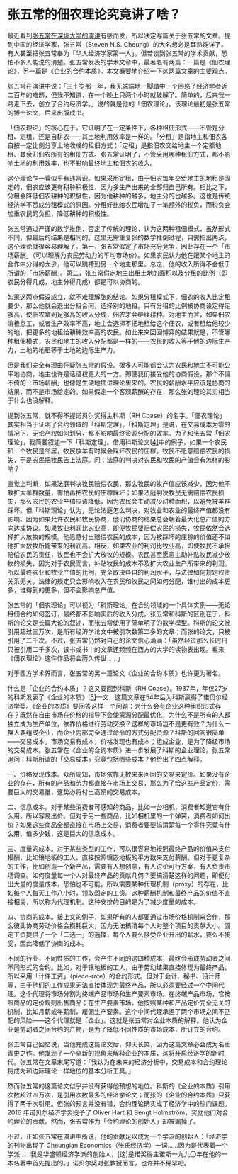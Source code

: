 # 张五常的佃农理论究竟讲了啥？


最近看到[张五常在深圳大学的演讲](https://link.zhihu.com/?target=https%3A//feng.ifeng.com/c/7qMpQikdctR%3Ffrom%3Dtimeline%26isappinstalled%3D0)有感而发，所以决定写篇关于张五常的文章。提到中国的经济学家，张五常（Steven N.S. Cheung）的大名想必是耳熟能详了。有人甚至把张五常奉为「华人经济学家第一人」。但若谈到张五常的学术贡献，恐怕不多人能说的清楚。张五常发表的学术文章中，最著名有两篇：一篇是《佃农理论》，另一篇是《企业的合约本质》。本文概要地介绍一下这两篇文章的主要观点。

张五常在演讲中说：「三十岁那一年，我无端端地一脚踏中一个困惑了经济学者近二百年的难题，但我不知道，在一个晚上只两个小时就破解了。简单的，后来我一路走下去，创立了合约经济学。」说的就是他的「佃农理论」。该理论最初是张五常的博士论文，后来出版成书。

「佃农理论」的核心在于，它证明了在一定条件下，各种租佃形式——不管是分租、定租、还是自耕农——其土地利用效率是一样的。「分租」是指地主和佃农各自按一定比例分享土地收成的租佃方式；「定租」是指佃农交给地主一个定额地租、其余归佃农所有的租佃方式。张五常证明了，不管采用哪种租佃方式，都不影响土地的利用效率，也不影响最终地主和佃农的收入。

这个理论乍一看似乎有违常识。如果采用定租，由于佃农每年交给地主的地租是固定的，佃农应该更有耕种积极性，因为多生产出来的全部归自己所有。相比之下，分租会降低佃农耕种的积极性，因为他耕种的越多，地主分的也越多。这也是传统经济学不赞成分租模式的原因。分租好比给农民增加了一笔额外的税负，而税负会加重农民的负担，降低耕种的积极性。

张五常通过严谨的数学推倒，否定了传统的理论，认为这两种租佃模式，虽然形式不同，但最后的结果是相同的。这里无需重复张的数学推倒过程，只需指出两点，这个理论就很容易理解了。第一，张五常假定了市场充分竞争，因此存在一个「市场薪酬」（可以理解为农民劳动力的平均市场价）。如果农民认为他在跟某个地主的合作中分得的太少，他可以跳槽到另一个地主那里。总之，他的收入所得不会低于所谓的「市场薪酬」。第二，张五常假定地主出租土地的面积以及分租的比例（即农民分得几成，地主分得几成）都是可以协商的。

如果这两点假设成立，就不难理解张的结论。如果分租模式下，佃农的收入比定租要少，那么他就会退出分租合同，选择别的地租。只有分租的比例被协商设定得足够高，使佃农拿到足够高的收入分成，佃农才会继续耕种。对地主而言，如果佃农消极怠工，或者生产效率不高，地主会选择不把地租给这个佃农，或者租给他较少的地，把更多的地租给耕种效率高的农民。如此来来回回博弈的结果就是，不管哪种租佃模式，农民和地主的收入分配都是一样的——农民的收入等于他的边际生产力，土地的地租等于土地的边际生产力。

但是我们完全有理由怀疑张五常的假设。很多人可能都会认为农民和地主不可能公平地协商，地主也许是话语权更大的一方。即便我们接受他的协商假设，那个不偏不倚的「市场薪酬」也像是生硬地插进理论里来的。农民的薪酬水平应该是协商的结果，而不是市场给定的。如果假定一个客观薪酬的存在，那么张的理论其实相当于什么也没解释。

提到张五常，就不得不提诺贝尔奖得主科斯（RH Coase）的名字。「佃农理论」其实相当于证明了合约领域的「科斯定理」。「科斯定理」是说，在交易成本为零的情况下，无论产权如何划分，都不影响最终资源分配的效率。为了和张五常「佃农理论」，我简要叙述一下「科斯定理」。借用科斯论文[[4\]](https://zhuanlan.zhihu.com/p/87909970#ref_4)中的例子，如果一个农民和一个牧民是邻居，牧民放羊有时候会踩坏农民的庄稼。牧民不愿意赔偿农民的损失，于是农民把牧民告上法庭。问：法庭的判决对农民和牧民的产值会有怎样的影响？

直觉上判断，如果法庭判决牧民赔偿农民，那么牧民的牧产值应该减少，因为他不敢扩大羊群数量，害怕再把农民的庄稼踩坏；如果法庭判决牧民无需赔偿农民损失，那么农民的农业产值应该降低，因为农民会主动减少耕种面积，以避免被羊群踩坏。但「科斯理论」认为，无论法庭怎么判决，对牧业和农业的最终产值都没有影响。因为如果允许农民和牧民协商，他们协商的结果总会朝着最大化总产值的方向达成协议。如果牧业利润比农业高，即便牧民要赔偿农民的损失，牧民依然会选择扩大放牧的规模。他愿意付出赔偿农民的成本，因为被踩坏的庄稼的价值还不如他扩大放牧所能带来的利润高。相反，如果农业的利润比牧业高，即使牧民不承担赔偿农民的责任，牧民也不会扩大放牧的规模。农民甚至愿意主动补贴牧民减少放牧的损失，因为对于农民而言，补贴牧民的成本不及扩大农业生产所带来的利润。所以最终农业和牧业产值的比例，完全取决各自的利润水平，与法律如何规定权责关系无关。法律的规定只会影响收入在农民和牧民之间如何分配，谁付出的成本更多，谁得到的更多，但不会影响总产值。

张五常的「佃农理论」可以视为「科斯理论」在合约领域的一个具体实例——无论租佃合约如何签订，最终都不影响实质的收入分成。张五常和科斯的区别在于，科斯的论文是长篇大论的叙述，而张五常使用了简单明了的数学模型。科斯的论文被引用超过三万次，是所有经济学论文中被引次数第二多的文章；而张的论文，只被引用了二千次。不过，张五常仍然对自己的论文信心满满：「虽然经过那么长时日只被引用二千多次，该书或书中的文章还频频在西方的大学的读物表出现。看来《佃农理论》这件作品将会历久传世……」

对于西方学术界而言，张五常的另一篇论文《企业的合约本质》也许更为著名。

什么是「企业的合约本质」？这又要回到科斯（RH Coase）。1937年，年仅27岁的科斯发表了《企业的本质》[[5\]](https://zhuanlan.zhihu.com/p/87909970#ref_5)一文，这篇文章在54年后为科斯赢得了诺贝尔经济学奖。《企业的本质》要回答这样一个问题：为什么会有企业这种组织形式存在？既然在自由市场在价格的指导下会使资源分配最优化，为什么不是所有的人都独立成为生产单位，依靠价格进行劳动交换？这样的市场岂不是更有效？为什么一群人要组成企业，而企业内部完全通过命令的方式分配资源？科斯的回答很简单——交易成本。市场交易有成本，价格发现也有成本；组成企业，是为了降级市场的交易成本。张五常在《企业的合约本质》进一步发展了科斯的企业理论。张五常追问：科斯所谓的「交易成本」究竟包括哪些成本？他给出了四点解释。

一、价格发现成本。众所周知，市场依靠无数来来回回的交易来定价。如果没有企业的存在，所有的产品和劳力都直接在市场上交易，那么为了给这些产品定价，需要巨大的交易量，这势必将付出高昂的交易成本。

二、信息成本。对于某些消费者可感知的商品，比如一台相机，消费者知道它有什么用，所以容易出价。但对于另一些商品，比如相机里的一个弹簧，消费者如何出价？如果这些商品全都直接在市场上交易，消费者要要搞清楚每一个零件究竟有什么用、值多少钱，这是巨大的信息成本。

三、度量的成本。对于某些类型的工作，可以很容易地按照最终产品的价值来支付报酬，比如镶地板的工人，直接按照镶嵌地板的平方数来支付薪酬。但对于更复杂的工作，比如创造一个新产品，需要有人想创意，有人讨论可行方案，有人负责市场调查。如何度量每一个人对最终产品的贡献几何？要搞清楚这样的问题，即便付出大量的度量成本，恐怕也不可能。所以需要某种代理机制（proxy）的存在，比如每个人每天工作八小时，领取固定的工资。这种薪酬机制和最终产品的价值不直接相关，所以称为代理机制。这种安排的目的是为了减少度量的成本。

四、协商的成本。接上文的例子，如果所有的人都要通过市场价格机制来合作，那么彼此协商劳动价格会损耗巨大，因为无法搞清每个人对整个项目的贡献大小。固定工资提供了一个「二选一」的选择，每个人要么接受企业开出的薪水，要么不接受，因此降低了协商的成本。

不同的行业，不同性质的工作，会产生不同的这四种成本，最终会形成劳动者之间不同形式的合约。比如，对于镶地板的工人，由于劳动结果直接体现为最终产品，所以采用「计件工资」（piece-rate）的合约形式。但对于会计、秘书、设计师等，由于他们的工作成果无法直接体现为最终产品，所以必须要经过一个中间代理。这个代理将市场分割为终端产品市场和生产要素市场。在终端产品市场，它按照商品的定价规则出售商品；在生产要素市场，他按照某种和产品定价完全无关的机制，比如月薪或年薪制，雇佣生产要素。这个中间代理承担了两个市场之间不匹配的风险——这个代理就是「企业」。这就是张五常对企业本质的解释。他认为企业是劳动者之间合约的产物，是为了降低不同性质的市场成本，所订立的合约。

张五常自己回忆说，当他完成这篇论文后，仰天长笑，因为这篇文章必会成为名垂青史之作。他发现了一个全新的视角来解释企业的本质，这将开启经济学的新时代。张五常在文章末尾写道：「我认为在未来的经济分析中，交易成本和合约理论将成为和边际理论一样地位的基本分析工具。」

然而张五常的这篇论文似乎并没有获得他预想的地位。科斯的《企业的本质》引用次数超过四万次，是引用次数最多的经济学论文；而张的《企业的合约本质》只获得了两千次引用。但张的预言并没有错，合约理论确实成了经济学中的热门课题。2016 年诺贝尔经济学奖授予了 Oliver Hart 和 Bengt Holmström，奖励他们对合约理论的贡献。然而，张五常作为「合约理论的创始人」却被漏掉了。

不过，正如张五常在演讲中所说，他的贡献足以成为一个学派的创始人：「经济学的刊物出现了 Cheungian Economics（张氏经济学）一词……因为是代表着一个学派……我是华盛顿经济学派的创始人，[这]是诺奖得主诺斯一九九〇年在他的一本名著中首先提出的。」诺贝尔奖对张教授而言，也许并不稀罕吧。
